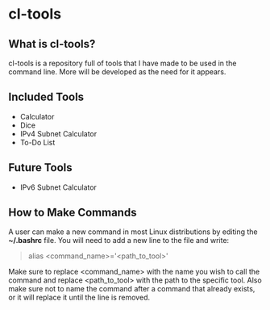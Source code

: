 # cl-tools
## What is cl-tools?
cl-tools is a repository full of tools that I have made to be used in the command line. More will be developed as the need for it appears.

## Included Tools
- Calculator
- Dice
- IPv4 Subnet Calculator
- To-Do List

## Future Tools
- IPv6 Subnet Calculator

## How to Make Commands
A user can make a new command in most Linux distributions by editing the <b>~/.bashrc</b> file. You will need to add a new line to the file and write:

> alias <command_name>='<path_to_tool>'

Make sure to replace <command_name> with the name you wish to call the command and replace <path_to_tool> with the path to the specific tool.
Also make sure not to name the command after a command that already exists, or it will replace it until the line is removed.
